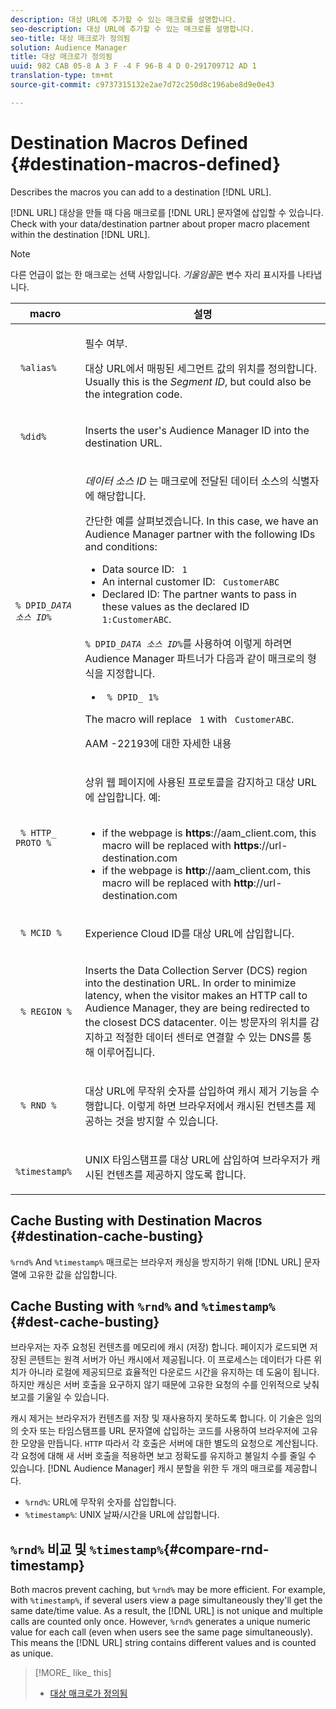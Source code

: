 ```yaml
---
description: 대상 URL에 추가할 수 있는 매크로를 설명합니다.
seo-description: 대상 URL에 추가할 수 있는 매크로를 설명합니다.
seo-title: 대상 매크로가 정의됨
solution: Audience Manager
title: 대상 매크로가 정의됨
uuid: 982 CAB 05-8 A 3 F -4 F 96-B 4 D 0-291709712 AD 1
translation-type: tm+mt
source-git-commit: c9737315132e2ae7d72c250d8c196abe8d9e0e43

---
```



# Destination Macros Defined {#destination-macros-defined}

Describes the macros you can add to a destination [!DNL URL].

<!-- destination-macros.xml -->

[!DNL URL] 대상을 만들 때 다음 매크로를 [!DNL URL] 문자열에 삽입할 수 있습니다. Check with your data/destination partner about proper macro placement within the destination [!DNL URL].

>[!NOTE]
>
>다른 언급이 없는 한 매크로는 선택 사항입니다. *기울임꼴*은 변수 자리 표시자를 나타냅니다.

<table id="table_2C532EFB9DAE41B08714753EBD7DFB05"> 
 <thead> 
  <tr> 
   <th colname="col1" class="entry"> macro </th> 
   <th colname="col2" class="entry"> 설명 </th> 
  </tr> 
 </thead>
 <tbody> 
  <tr> 
   <td colname="col1"> <p> <code> %alias%</code> </p> </td> 
   <td colname="col2"> <p>필수 여부. </p> <p>대상 URL에서 매핑된 세그먼트 값의 위치를 정의합니다. Usually this is the <i>Segment ID</i>, but could also be the integration code. </p> </td> 
  </tr> 
  <tr> 
   <td colname="col1"> <p> <code> %did%</code> </p> </td> 
   <td colname="col2"> <p>Inserts the user's <span class="keyword"> Audience Manager</span> ID into the destination URL. </p> </td> 
  </tr> 
  <tr> 
   <td colname="col1"> <p> <code>% DPID_<i>DATA 소스 ID</i>%</code> </p> </td> 
   <td colname="col2"> <p><i>데이터 소스 ID</i> 는 매크로에 전달된 데이터 소스의 식별자에 해당합니다. </p> <p>간단한 예를 살펴보겠습니다. In this case, we have an <span class="keyword"> Audience Manager</span> partner with the following IDs and conditions: </p> 
    <ul id="ul_697508B437EB4090B121AFA5D519AFBE"> 
     <li id="li_32D9F72A7D1543A892DC7E1529E98A96">Data source ID: <code> 1</code> </li> 
     <li id="li_099F5B63D2244B5AADA9B26CB6152E6B">An internal customer ID: <code> CustomerABC</code> </li> 
     <li id="li_0D9FE501C16444DDB388C8E934E5A8C6">Declared ID: The partner wants to pass in these values as the declared ID <code> 1:CustomerABC</code>. </li> 
    </ul> <p><code>% DPID_<i>DATA 소스 ID</i>%</code>를 사용하여 이렇게 하려면 <span class="keyword"> Audience Manager</span> 파트너가 다음과 같이 매크로의 형식을 지정합니다. </p> 
    <ul class="simplelist"> 
     <li> <code> % DPID_ 1%</code> </li> 
    </ul> <p>The macro will replace <code> 1</code> with <code> CustomerABC</code>. </p> <p> 
     <draft-comment>
       AAM -22193에 대한 자세한 내용 
     </draft-comment> </p> </td> 
  </tr> 
  <tr> 
   <td colname="col1"> <p><code> % HTTP_ PROTO %</code> </p> </td> 
   <td colname="col2"> <p>상위 웹 페이지에 사용된 프로토콜을 감지하고 대상 URL에 삽입합니다. 예: 
     <br> 
     <ul id="ul_026F56EC46E94D9EB1153557C0F65325"> 
      <li id="li_B41EF140CC274CB68FE7213DD8B908C0">if the webpage is <b>https</b>://aam_client.com, this macro will be replaced with <b>https</b>://url-destination.com </li> 
      <li id="li_BDCD6EA69B004A92BA6981952341BD77">if the webpage is <b>http</b>://aam_client.com, this macro will be replaced with <b>http</b>://url-destination.com </li> 
     </ul> </p> </td> 
  </tr> 
  <tr> 
   <td colname="col1"> <p><code> % MCID %</code> </p> </td> 
   <td colname="col2"> <p><span class="keyword"> Experience Cloud</span> ID를 대상 URL에 삽입합니다. </p> </td> 
  </tr> 
  <tr> 
   <td colname="col1"> <p><code> % REGION %</code> </p> </td> 
   <td colname="col2"> <p>Inserts the <span class="wintitle"> Data Collection Server (DCS)</span> region into the destination URL. In order to minimize latency, when the visitor makes an HTTP call to <span class="keyword"> Audience Manager</span>, they are being redirected to the closest <span class="wintitle"> DCS</span> datacenter. 이는 방문자의 위치를 감지하고 적절한 데이터 센터로 연결할 수 있는 DNS를 통해 이루어집니다. </p> </td> 
  </tr> 
  <tr> 
   <td colname="col1"> <p> <code> % RND %</code> </p> </td> 
   <td colname="col2"> <p>대상 URL에 무작위 숫자를 삽입하여 캐시 제거 기능을 수행합니다. 이렇게 하면 브라우저에서 캐시된 컨텐츠를 제공하는 것을 방지할 수 있습니다. </p> </td> 
  </tr> 
  <tr> 
   <td colname="col1"> <p> <code> %timestamp%</code> </p> </td> 
   <td colname="col2"> <p>UNIX 타임스탬프를 대상 URL에 삽입하여 브라우저가 캐시된 컨텐츠를 제공하지 않도록 합니다. </p> </td> 
  </tr> 
 </tbody> 
</table>

## Cache Busting with Destination Macros {#destination-cache-busting}

`%rnd%` And `%timestamp%` 매크로는 브라우저 캐싱을 방지하기 위해 [!DNL URL] 문자열에 고유한 값을 삽입합니다.

## Cache Busting with `%rnd%` and `%timestamp%` {#dest-cache-busting}

<!-- c_dest_cache_busting.xml -->

브라우저는 자주 요청된 컨텐츠를 메모리에 캐시 (저장) 합니다. 페이지가 로드되면 저장된 콘텐트는 원격 서버가 아닌 캐시에서 제공됩니다. 이 프로세스는 데이터가 다른 위치가 아니라 로컬에 제공되므로 효율적인 다운로드 시간을 유지하는 데 도움이 됩니다. 하지만 캐싱은 서버 호출을 요구하지 않기 때문에 고유한 요청의 수를 인위적으로 낮춰 보고를 기울일 수 있습니다.

캐시 제거는 브라우저가 컨텐츠를 저장 및 재사용하지 못하도록 합니다. 이 기술은 임의의 숫자 또는 타임스탬프를 URL 문자열에 삽입하는 코드를 사용하여 브라우저에 고유한 모양을 만듭니다. `HTTP` 따라서 각 호출은 서버에 대한 별도의 요청으로 계산됩니다. 각 요청에 대해 새 서버 호출을 적용하면 보고 정확도를 유지하고 불일치 수를 줄일 수 있습니다. [!DNL Audience Manager] 캐시 분할을 위한 두 개의 매크로를 제공합니다.

* `%rnd%`: URL에 무작위 숫자를 삽입합니다.
* `%timestamp%`: UNIX 날짜/시간을 URL에 삽입합니다.

## `%rnd%` 비교 및 `%timestamp%`{#compare-rnd-timestamp}

Both macros prevent caching, but `%rnd%` may be more efficient. For example, with `%timestamp%`, if several users view a page simultaneously they&#39;ll get the same date/time value. As a result, the [!DNL URL] is not unique and multiple calls are counted only once. However, `%rnd%` generates a unique numeric value for each call (even when users see the same page simultaneously). This means the [!DNL URL] string contains different values and is counted as unique.

>[!MORE_ like_ this]
>
>* [대상 매크로가 정의됨](../../features/destinations/destination-macros.md#destination-macros-defined)